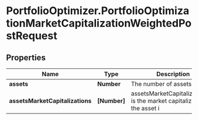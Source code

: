 # PortfolioOptimizer.PortfolioOptimizationMarketCapitalizationWeightedPostRequest

## Properties

Name | Type | Description | Notes
------------ | ------------- | ------------- | -------------
**assets** | **Number** | The number of assets | 
**assetsMarketCapitalizations** | **[Number]** | assetsMarketCapitalizations[i] is the market capitalization of the asset i | 


